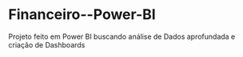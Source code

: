 # Financeiro--Power-BI
Projeto feito em Power BI buscando análise de Dados aprofundada e criação de Dashboards
